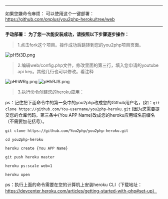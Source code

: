 -----------------------------------------------------
如果您嫌命令麻烦：
可以使用这个一键部署：
https://github.com/onplus/you2php-heroku/tree/web

-----------------------------------------------------
**手动部署：**
**为了您一次能安装成功，请按照以下步骤逐步操作：**


> 1.点击fork这个项目。操作成功后跳转到您的you2php项目页面。

![pH5t3D.png](https://s1.ax1x.com/2018/01/25/pH5t3D.png)

> 2.编辑web/config.php文件，修改里面的第三行，填入您申请的youtube api key。其他几行也可以修改。看注释

![pHhWRg.png](https://s1.ax1x.com/2018/01/25/pHhWRg.png)
![pHhRJS.png](https://s1.ax1x.com/2018/01/25/pHhRJS.png)

> 3.执行命令创建您的heroku应用：

ps：记住把下面命令中的第一条中的you2php改成您的Github用户名，(如：`git clone https://github.com/You-username/you2php-heroku.git` )因为您需要提交您的仓库代码。第三条中{You APP Name}改成您的heroku应用域名前缀名（不需要加花括号）。


```
git clone https://github.com/You2php/you2php-heroku.git

cd you2php-heroku

heroku create {You APP Name}

git push heroku master

heroku ps:scale web=1

heroku open
```


ps：执行上面的命令需要在您的计算机上安装heroku CLI（下载地址：https://devcenter.heroku.com/articles/getting-started-with-php#set-up）


